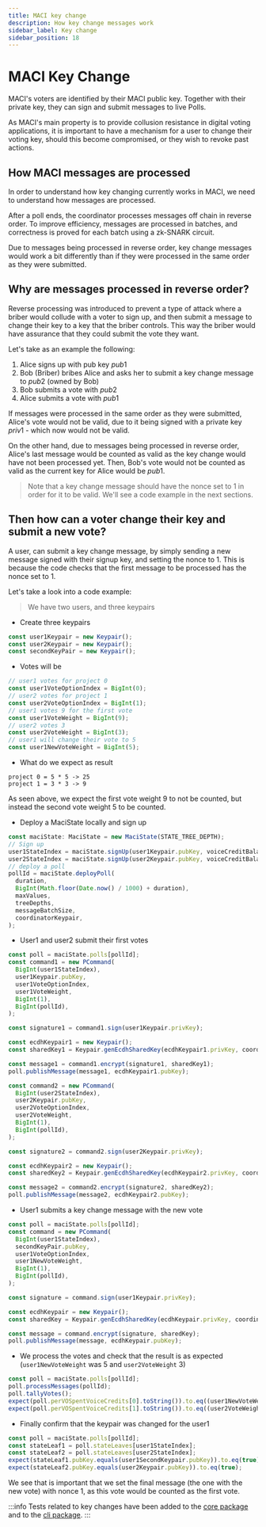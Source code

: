 ```yaml
---
title: MACI key change
description: How key change messages work
sidebar_label: Key change
sidebar_position: 18
---
```


# MACI Key Change

MACI's voters are identified by their MACI public key. Together with their private key, they can sign and submit messages to live Polls.

As MACI's main property is to provide collusion resistance in digital voting applications, it is important to have a mechanism for a user to change their voting key, should this become compromised, or they wish to revoke past actions.

## How MACI messages are processed

In order to understand how key changing currently works in MACI, we need to understand how messages are processed.

After a poll ends, the coordinator processes messages off chain in reverse order. To improve efficiency, messages are processed in batches, and correctness is proved for each batch using a zk-SNARK circuit.

Due to messages being processed in reverse order, key change messages would work a bit differently than if they were processed in the same order as they were submitted.

## Why are messages processed in reverse order?

Reverse processing was introduced to prevent a type of attack where a briber would collude with a voter to sign up, and then submit a message to change their key to a key that the briber controls. This way the briber would have assurance that they could submit the vote they want.

Let's take as an example the following:

1. Alice signs up with pub key $pub1$
2. Bob (Briber) bribes Alice and asks her to submit a key change message to $pub2$ (owned by Bob)
3. Bob submits a vote with $pub2$
4. Alice submits a vote with $pub1$

If messages were processed in the same order as they were submitted, Alice's vote would not be valid, due to it being signed with a private key $priv1$ - which now would not be valid.

On the other hand, due to messages being processed in reverse order, Alice's last message would be counted as valid as the key change would have not been processed yet. Then, Bob's vote would not be counted as valid as the current key for Alice would be $pub1$.

> Note that a key change message should have the nonce set to 1 in order for it to be valid. We'll see a code example in the next sections.

## Then how can a voter change their key and submit a new vote?

A user, can submit a key change message, by simply sending a new message signed with their signup key, and setting the nonce to 1. This is because the code checks that the first message to be processed has the nonce set to 1.

Let's take a look into a code example:

> We have two users, and three keypairs

- Create three keypairs

```ts
const user1Keypair = new Keypair();
const user2Keypair = new Keypair();
const secondKeyPair = new Keypair();
```

- Votes will be

```ts
// user1 votes for project 0
const user1VoteOptionIndex = BigInt(0);
// user2 votes for project 1
const user2VoteOptionIndex = BigInt(1);
// user1 votes 9 for the first vote
const user1VoteWeight = BigInt(9);
// user2 votes 3
const user2VoteWeight = BigInt(3);
// user1 will change their vote to 5
const user1NewVoteWeight = BigInt(5);
```

- What do we expect as result

```
project 0 = 5 * 5 -> 25
project 1 = 3 * 3 -> 9
```

As seen above, we expect the first vote weight 9 to not be counted, but instead the second vote weight 5 to be counted.

- Deploy a MaciState locally and sign up

```ts
const maciState: MaciState = new MaciState(STATE_TREE_DEPTH);
// Sign up
user1StateIndex = maciState.signUp(user1Keypair.pubKey, voiceCreditBalance, BigInt(Math.floor(Date.now() / 1000)));
user2StateIndex = maciState.signUp(user2Keypair.pubKey, voiceCreditBalance, BigInt(Math.floor(Date.now() / 1000)));
// deploy a poll
pollId = maciState.deployPoll(
  duration,
  BigInt(Math.floor(Date.now() / 1000) + duration),
  maxValues,
  treeDepths,
  messageBatchSize,
  coordinatorKeypair,
);
```

- User1 and user2 submit their first votes

```ts
const poll = maciState.polls[pollId];
const command1 = new PCommand(
  BigInt(user1StateIndex),
  user1Keypair.pubKey,
  user1VoteOptionIndex,
  user1VoteWeight,
  BigInt(1),
  BigInt(pollId),
);

const signature1 = command1.sign(user1Keypair.privKey);

const ecdhKeypair1 = new Keypair();
const sharedKey1 = Keypair.genEcdhSharedKey(ecdhKeypair1.privKey, coordinatorKeypair.pubKey);

const message1 = command1.encrypt(signature1, sharedKey1);
poll.publishMessage(message1, ecdhKeypair1.pubKey);

const command2 = new PCommand(
  BigInt(user2StateIndex),
  user2Keypair.pubKey,
  user2VoteOptionIndex,
  user2VoteWeight,
  BigInt(1),
  BigInt(pollId),
);

const signature2 = command2.sign(user2Keypair.privKey);

const ecdhKeypair2 = new Keypair();
const sharedKey2 = Keypair.genEcdhSharedKey(ecdhKeypair2.privKey, coordinatorKeypair.pubKey);

const message2 = command2.encrypt(signature2, sharedKey2);
poll.publishMessage(message2, ecdhKeypair2.pubKey);
```

- User1 submits a key change message with the new vote

```ts
const poll = maciState.polls[pollId];
const command = new PCommand(
  BigInt(user1StateIndex),
  secondKeyPair.pubKey,
  user1VoteOptionIndex,
  user1NewVoteWeight,
  BigInt(1),
  BigInt(pollId),
);

const signature = command.sign(user1Keypair.privKey);

const ecdhKeypair = new Keypair();
const sharedKey = Keypair.genEcdhSharedKey(ecdhKeypair.privKey, coordinatorKeypair.pubKey);

const message = command.encrypt(signature, sharedKey);
poll.publishMessage(message, ecdhKeypair.pubKey);
```

- We process the votes and check that the result is as expected (`user1NewVoteWeight` was 5 and `user2VoteWeight` 3)

```ts
const poll = maciState.polls[pollId];
poll.processMessages(pollId);
poll.tallyVotes();
expect(poll.perVOSpentVoiceCredits[0].toString()).to.eq((user1NewVoteWeight * user1NewVoteWeight).toString());
expect(poll.perVOSpentVoiceCredits[1].toString()).to.eq((user2VoteWeight * user2VoteWeight).toString());
```

- Finally confirm that the keypair was changed for the user1

```ts
const poll = maciState.polls[pollId];
const stateLeaf1 = poll.stateLeaves[user1StateIndex];
const stateLeaf2 = poll.stateLeaves[user2StateIndex];
expect(stateLeaf1.pubKey.equals(user1SecondKeypair.pubKey)).to.eq(true);
expect(stateLeaf2.pubKey.equals(user2Keypair.pubKey)).to.eq(true);
```

We see that is important that we set the final message (the one with the new vote) with nonce 1, as this vote would be counted as the first vote.

:::info
Tests related to key changes have been added to the [core package](https://github.com/privacy-scaling-explorations/maci/blob/main/core/ts/__tests__/) and to the [cli package](https://github.com/privacy-scaling-explorations/maci/blob/main/cli/tests/).
:::
